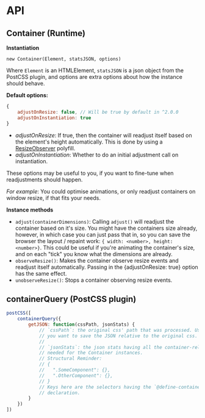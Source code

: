# API

## Container (Runtime)

**Instantiation**

`new Container(Element, statsJSON, options)`

Where `Element` is an HTMLElement, `statsJSON` is a json object from the PostCSS
plugin, and options are extra options about how the instance should behave.

**Default options:**

```js
{
    adjustOnResize: false, // Will be true by default in ^2.0.0
    adjustOnInstantiation: true
}
```

- *adjustOnResize*: If true, then the container will readjust itself based on the
element's height automatically.
This is done by using a [ResizeObserver](https://github.com/que-etc/resize-observer-polyfill) polyfill.
- *adjustOnInstantiation*: Whether to do an initial adjustment call on instantiation.

These options may be useful to you, if you want to fine-tune when readjustments
should happen.

*For example*: You could optimise animations, or only readjust containers on window
resize, if that fits your needs.

**Instance methods**

- `adjust(containerDimensions)`: Calling `adjust()` will readjust the container
based on it's size. You might have the containers size already, however, in which
case you can just pass that in, so you can save the browser the layout / repaint
work: `{ width: <number>, height: <number>}`. This could be useful if you're
animating the container's size, and on each "tick" you know what the dimensions
are already.
- `observeResize()`: Makes the container observe resize events and readjust
itself automatically. Passing in the {adjustOnResize: true} option has the same
effect.
- `unobserveResize()`: Stops a container observing resize events.

## containerQuery (PostCSS plugin)

```js
postCSS([
    containerQuery({
        getJSON: function(cssPath, jsonStats) {
            // `cssPath`: the original css' path that was processed. Useful if
            // you want to save the JSON relative to the original css.
            // 
            // `jsonStats`: the json stats having all the container-related data
            // needed for the Container instances.
            // Structural Reminder:
            // {
            //   ".SomeComponent": {},
            //   ".OtherComponent": {},
            // }
            // Keys here are the selectors having the `@define-container`
            // declaration.
        }
    })
])
```
